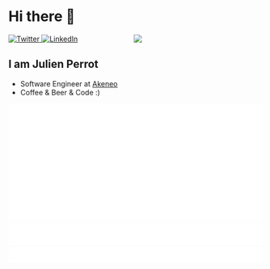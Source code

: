 # Hi there 👋

<div align="left">
  <a href="https://twitter.com/delsuza">
    <img
      src="https://img.shields.io/twitter/follow/omBratteng?label=Twitter&logo=twitter&style=flat-square&color=1da1f2&logoColor=ffffff"
      alt="Twitter"
    />
  </a>
  <a href="https://www.linkedin.com/in/julienperrot/">
    <img
      src="https://img.shields.io/static/v1?logo=linkedin&style=flat-square&color=0072b1&label=LinkedIn&message=%E2%98%86"
      alt="LinkedIn"
    />
  </a>

  <a href="https://app.daily.dev/jpa44" target="_blank">
    <img
      width="256"
      align="right"
      src="https://api.daily.dev/devcards/aea75ed6861e475fad623cf7ead2f28f.png"
    />
  </a>
</div>

## I am Julien Perrot

- Software Engineer at [Akeneo](https://www.akeneo.com)
- Coffee & Beer & Code :) 

![Metrics](https://raw.githubusercontent.com/jpa44/jpa44/github-metrics/github-metrics.svg)
![Notable contributions](https://raw.githubusercontent.com/jpa44/jpa44/github-metrics/notable.svg)
![Achievements](https://raw.githubusercontent.com/jpa44/jpa44/github-metrics/achievements.svg)

<!--[![@jpa44's Holopin board](https://holopin.io/api/user/board?user=jpa44)](https://holopin.io/@jpa44)-->
